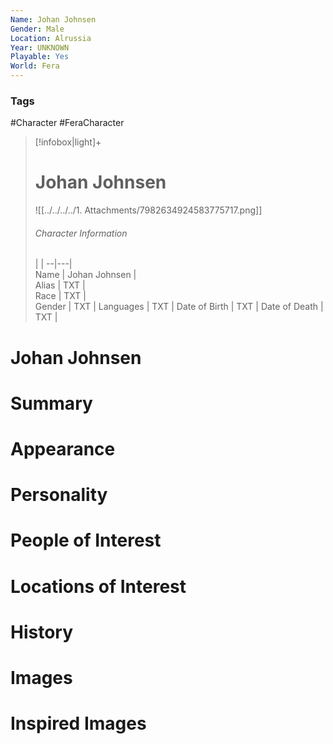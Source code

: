 ```yaml
---
Name: Johan Johnsen
Gender: Male
Location: Alrussia
Year: UNKNOWN
Playable: Yes
World: Fera
---
```


### Tags
#Character #FeraCharacter 


> [!infobox|light]+  
> # Johan Johnsen  
> ![[../../../../1. Attachments/7982634924583775717.png]]
> ###### Character Information
>  |   |
> --|---|  
> Name | Johan Johnsen |  
> Alias | TXT |  
> Race | TXT |  
> Gender | TXT |
> Languages | TXT |
> Date of Birth | TXT |
> Date of Death | TXT |

# Johan Johnsen

# Summary

# Appearance

# Personality

# People of Interest

# Locations of Interest

# History

# Images

# Inspired Images
